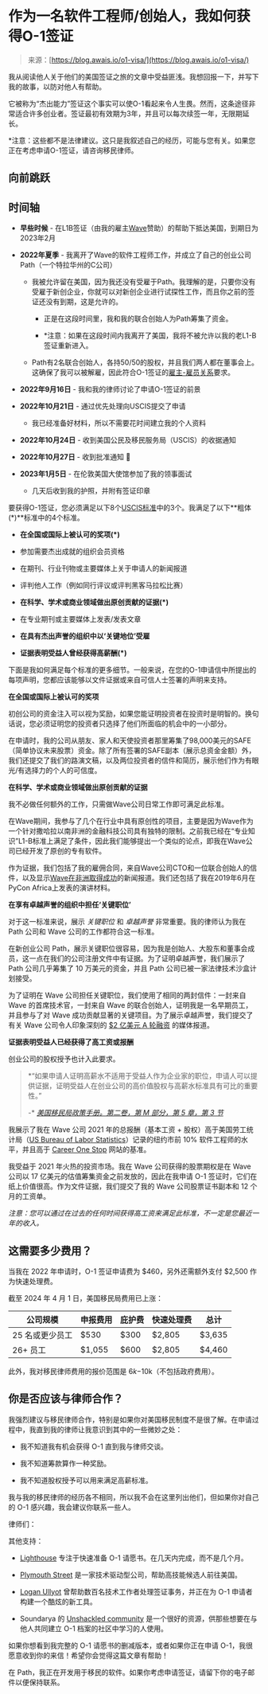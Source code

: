 <!--yml

类别：未分类

日期：2024年05月27日 15:11:53

-->

# 作为一名软件工程师/创始人，我如何获得O-1签证

> 来源：[https://blog.awais.io/o1-visa/](https://blog.awais.io/o1-visa/)

我从阅读他人关于他们的美国签证之旅的文章中受益匪浅。我想回报一下，并写下我的故事，以防对他人有帮助。

它被称为“杰出能力”签证这个事实可以使O-1看起来令人生畏。然而，这条途径非常适合许多创业者。签证最初有效期为3年，并且可以每次续签一年，无限期延长。

*注意：这些都不是法律建议。这只是我叙述自己的经历，可能与您有关。如果您正在考虑申请O-1签证，请咨询移民律师。

## **向前跳跃**

## **时间轴**

+   **早些时候** - 在L1B签证（由我的雇主[Wave](https://www.wave.com/?ref=blog.awais.io)赞助）的帮助下抵达美国，到期日为2023年2月

+   **2022年夏季** - 我离开了Wave的软件工程师工作，并成立了自己的创业公司Path（一个特拉华州的C公司）

    +   我被允许留在美国，因为我还没有受雇于Path。我理解的是，只要你没有受雇于新创企业，你就可以对新创企业进行试探性工作，而且你之前的签证还没有到期，这是允许的。

        +   正是在这段时间里，我和我的联合创始人为Path筹集了资金。

        +   *注意：如果在这段时间内我离开了美国，我将不被允许以我的老L1-B签证重新进入。

    +   Path有2名联合创始人，各持50/50的股权，并且我们两人都在董事会上。这确保了我可以被解雇，因此符合O-1签证的[雇主-雇员关系](https://www.yeklaw.com/immigration-law/business-employment-immigration/o-1-self-petition-entrepreneur/?ref=blog.awais.io#:~:text=If%20you%20are%20not%20employed,petitions%20for%20O%2D1%20applicants.)要求。

+   **2022年9月16日** - 我和我的律师讨论了申请O-1签证的前景

+   **2022年10月21日** - 通过优先处理向USCIS提交了申请

    +   我已经准备好材料，所以不需要花时间建立我的个人资料

+   **2022年10月24日** - 收到美国公民及移民服务局（USCIS）的收据通知

+   **2022年10月27日** - 收到批准通知 🎉

+   **2023年1月5日** - 在伦敦美国大使馆参加了我的领事面试

    +   几天后收到我的护照，并附有签证印章

要获得O-1签证，您必须满足以下8个[USCIS标准](https://www.uscis.gov/policy-manual/volume-2-part-m-chapter-4?ref=blog.awais.io#S-C-2)中的3个。我满足了以下**粗体(*)**标准中的4个标准。

+   **在全国或国际上被认可的奖项(*)**

+   参加需要杰出成就的组织会员资格

+   在期刊、行业刊物或主要媒体上关于申请人的新闻报道

+   评判他人工作（例如同行评议或评判黑客马拉松比赛）

+   **在科学、学术或商业领域做出原创贡献的证据(*)**

+   在专业期刊或主要媒体上发表/发表文章

+   **在具有杰出声誉的组织中以‘关键地位’受雇**

+   **证据表明受益人曾经获得高薪酬(*)**

下面是我如何满足每个标准的更多细节。一般来说，在您的O-1申请信中所提出的每项声明，您都应该能够以文件证据或来自可信人士签署的声明来支持。

**在全国或国际上被认可的奖项**

初创公司的资金注入可以视为奖励，如果您能证明投资者在投资时是明智的。换句话说，您必须证明您的投资者只选择了他们所面临的机会中的一小部分。

在申请时，我的公司从朋友、家人和天使投资者那里筹集了98,000美元的SAFE（简单协议未来股票）资金。除了所有签署的SAFE副本（展示总资金金额）外，我们还提交了我们的路演文稿，以及两位投资者的信件和简历，展示他们作为有眼光/有选择力的个人的可信度。

**在科学、学术或商业领域做出原创贡献的证据**

我不必做任何额外的工作，只需做Wave公司日常工作即可满足此标准。

在Wave期间，我参与了几个在行业中具有原创性的项目，主要是因为Wave作为一个针对撒哈拉以南非洲的金融科技公司具有独特的限制。之前我已经在“专业知识”L1-B标准上满足了条件，因此我们能够提出一个类似的论点，即我在Wave公司已经开发了原创的专有软件。

作为证据，我们包括了我的雇佣合同，来自Wave公司CTO和一位联合创始人的信件，以及显示[Wave在非洲取得成功](https://techcrunch.com/2021/09/06/sequoia-heritage-stripe-and-others-invest-200m-in-african-fintech-wave-at-1-7b-valuation/?ref=blog.awais.io)的新闻报道。我们还包括了我在2019年6月在PyCon Africa上发表的演讲材料。

**在享有卓越声誉的组织中担任‘关键职位’**

对于这一标准来说，展示 *关键职位* 和 *卓越声誉* 非常重要。我的律师认为我在 Path 公司和 Wave 公司的工作都符合这一标准。

在新创业公司 Path，展示关键职位很容易，因为我是创始人、大股东和董事会成员，这一点在我们的公司注册文件中有证据。为了证明卓越声誉，我们展示了 Path 公司几乎筹集了 10 万美元的资金，并且 Path 公司已被一家法律技术沙盒计划接受。

为了证明在 Wave 公司担任关键职位，我们使用了相同的两封信件：一封来自 Wave 的首席技术官，一封来自 Wave 的联合创始人，证明我是一名早期员工，并且参与了对 Wave 成功贡献显著的关键项目。为了展示卓越声誉，我们提交了有关 Wave 公司令人印象深刻的 [$2 亿美元 A 轮融资](https://randle.substack.com/p/wave?ref=blog.awais.io) 的媒体报道。

**证据表明受益人已经获得了高工资或报酬**

创业公司的股权授予也计入此要求。

> *“如果申请人证明高薪水不适用于受益人作为企业家的职位，申请人可以提供证据，证明受益人在创业公司的高价值股权与高薪水标准具有可比的重要性。”
> 
> -* [*美国移民局政策手册。第二卷，第 M 部分，第 5 章，第 3 节*](https://www.uscis.gov/policy-manual/volume-2-part-m-chapter-4?ref=blog.awais.io#S-C-3)

我展示了我在 Wave 公司 2021 年的总报酬（基本工资 + 股权）高于美国劳工统计局（[US Bureau of Labor Statistics](https://www.bls.gov/oes/current/oes151252.htm?ref=blog.awais.io)）记录的纽约市前 10% 软件工程师的水平，并且高于 [Career One Stop](https://www.careeronestop.org/Toolkit/Wages/find-salary.aspx?keyword=Software+Developers&soccode=151252&location=New+York&keywordSearched=Software+Developers&ref=blog.awais.io) 网站的基准。

我受益于 2021 年火热的投资市场。我在 Wave 公司获得的股票期权是在 Wave 公司以 17 亿美元的估值筹集资金之前发放的，因此在我申请 O-1 签证时，它们在纸上价值很高。作为文件证据，我们提交了我的 Wave 公司股票证书副本和 12 个月的工资单。

*注意：您可以通过在过去的任何时间获得高工资来满足此标准，不一定是您最近一年的收入。*

## **这需要多少费用？**

当我在 2022 年申请时，O-1 签证申请费为 $460，另外还需额外支付 $2,500 作为快速处理费。

截至 2024 年 4 月 1 日，美国移民局费用已上涨：

| 公司规模 | 申报费用 | 庇护费 | 快速处理费 | 总计 |
| --- | --- | --- | --- | --- |
| 25 名或更少员工 | $530 | $300 | $2,805 | $3,635 |
| 26+ 员工 | $1,055 | $600 | $2,805 | $4,460 |

此外，我对移民律师费用的报价范围是 $6k-$10k（不包括政府费用）。

## **你是否应该与律师合作？**

我强烈建议与移民律师合作，特别是如果你对美国移民制度不是很了解。在申请过程中，我直到我的律师让我意识到其中的一些微妙之处：

+   我不知道我有机会获得 O-1 直到我与律师交谈。

+   我不知道筹款算作一种奖励。

+   我不知道股权授予可以用来满足高薪标准。

我与我的移民律师的经历各不相同，所以我不会在这里列出他们，但如果你对自己的 O-1 感兴趣，我会建议你联系一些人。

律师们：

其他支持：

+   [Lighthouse](https://lighthousehq.com/?ref=blog.awais.io) 专注于快速准备 O-1 请愿书。在几天内完成，而不是几个月。

+   [Plymouth Street](https://www.plymouthstreet.com/?ref=blog.awais.io) 是一家技术驱动型公司，帮助高技能候选人前往美国。

+   [Logan Ullyot](https://www.linkedin.com/in/heylogan/?ref=blog.awais.io) 曾帮助数百名技术工作者处理签证事务，并正在为 O-1 申请者构建一个酷炫的新工具。

+   Soundarya 的 [Unshackled community](https://www.readunshackled.com/community?ref=blog.awais.io) 是一个很好的资源，供那些想要在与他人共同建立 O-1 档案的社区中学习的人使用。

如果你想看到我完整的 O-1 请愿书的删减版本，或者如果你正在申请 O-1，我很愿意收到你的来信！希望你会觉得这篇文章有帮助！

在 Path，我正在开发用于移民的软件。如果你考虑申请签证，请留下你的电子邮件以便保持联系。
